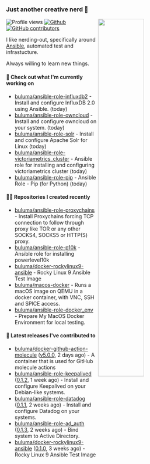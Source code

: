 ### Just another creative nerd 👋


![Profile views](https://gpvc.arturio.dev/buluma) <a href="https://gitstats.me/buluma">
  <img align="right" src="https://github-readme-stats.vercel.app/api?username=buluma&theme=gotham&show_icons=true" width="50%"/>
</a>
[![Github](https://img.shields.io/badge/-buluma-black?style=flat&labelColor=black&logo=github&logoColor=white&include_all_commits=true&count_private=true)](https://gitstats.me/buluma)
[![GitHub contributors](https://img.shields.io/github/contributors/buluma/badges.svg)](https://GitHub.com/buluma/badges/graphs/contributors/)

I like nerding-out, specifically around [Ansible](https://github.com/ansible/ansible), automated test and infrastucture.

Always willing to learn new things.

#### 👷 Check out what I'm currently working on

- [buluma/ansible-role-influxdb2](https://github.com/buluma/ansible-role-influxdb2) - Install and configure InfluxDB 2.0 using Ansible. (today)
- [buluma/ansible-role-owncloud](https://github.com/buluma/ansible-role-owncloud) - Install and configure owncloud on your system. (today)
- [buluma/ansible-role-solr](https://github.com/buluma/ansible-role-solr) - Install and configure Apache Solr for Linux (today)
- [buluma/ansible-role-victoriametrics_cluster](https://github.com/buluma/ansible-role-victoriametrics_cluster) - Ansible role for installing and configuring victoriametrics cluster (today)
- [buluma/ansible-role-pip](https://github.com/buluma/ansible-role-pip) - Ansible Role - Pip (for Python) (today)

#### 👨‍💻 Repositories I created recently

- [buluma/ansible-role-proxychains](https://github.com/buluma/ansible-role-proxychains) - Install Proxychains forcing TCP connection to follow through proxy like TOR or any other SOCKS4, SOCKS5 or HTTP(S) proxy.
- [buluma/ansible-role-p10k](https://github.com/buluma/ansible-role-p10k) - Ansible role for installing powerlevel10k
- [buluma/docker-rockylinux9-ansible](https://github.com/buluma/docker-rockylinux9-ansible) - Rocky Linux 9 Ansible Test Image
- [buluma/macos-docker](https://github.com/buluma/macos-docker) - Runs a macOS image on QEMU in a docker container, with VNC, SSH and SPICE access.
- [buluma/ansible-role-docker_env](https://github.com/buluma/ansible-role-docker_env) - Prepare My MacOS Docker Environment for local testing.

#### 🚀 Latest releases I've contributed to

- [buluma/docker-github-action-molecule](https://github.com/buluma/docker-github-action-molecule) ([v5.0.0](https://github.com/buluma/docker-github-action-molecule/releases/tag/v5.0.0), 2 days ago) - A container that is used for GitHub molecule actions
- [buluma/ansible-role-keepalived](https://github.com/buluma/ansible-role-keepalived) ([0.1.2](https://github.com/buluma/ansible-role-keepalived/releases/tag/0.1.2), 1 week ago) - Install and configure Keepalived on your Debian-like systems.
- [buluma/ansible-role-datadog](https://github.com/buluma/ansible-role-datadog) ([0.1.1](https://github.com/buluma/ansible-role-datadog/releases/tag/0.1.1), 2 weeks ago) - Install and configure Datadog on your systems.
- [buluma/ansible-role-ad_auth](https://github.com/buluma/ansible-role-ad_auth) ([0.1.3](https://github.com/buluma/ansible-role-ad_auth/releases/tag/0.1.3), 2 weeks ago) - Bind system to Active Directory.
- [buluma/docker-rockylinux9-ansible](https://github.com/buluma/docker-rockylinux9-ansible) ([0.1.0](https://github.com/buluma/docker-rockylinux9-ansible/releases/tag/0.1.0), 3 weeks ago) - Rocky Linux 9 Ansible Test Image



